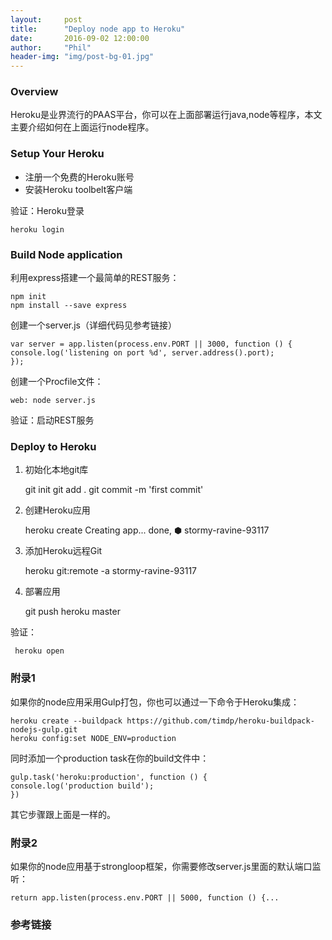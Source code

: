 ```yaml
---
layout:     post
title:      "Deploy node app to Heroku"
date:       2016-09-02 12:00:00
author:     "Phil"
header-img: "img/post-bg-01.jpg"
---
```


### Overview

Heroku是业界流行的PAAS平台，你可以在上面部署运行java,node等程序，本文主要介绍如何在上面运行node程序。

### Setup Your Heroku
* 注册一个免费的Heroku账号
* 安装Heroku toolbelt客户端

验证：Heroku登录

    heroku login


### Build Node application
利用express搭建一个最简单的REST服务：

    npm init
    npm install --save express

创建一个server.js（详细代码见参考链接）

    var server = app.listen(process.env.PORT || 3000, function () {
    console.log('listening on port %d', server.address().port);
    });


创建一个Procfile文件：

    web: node server.js

验证：启动REST服务

### Deploy to Heroku

1. 初始化本地git库


    git init
    git add .
    git commit -m 'first commit'


2. 创建Heroku应用


    heroku create
    Creating app... done, ⬢ stormy-ravine-93117


3. 添加Heroku远程Git


     heroku git:remote -a stormy-ravine-93117


4. 部署应用


     git push heroku master

验证：

     heroku open

### 附录1
如果你的node应用采用Gulp打包，你也可以通过一下命令于Heroku集成：

    heroku create --buildpack https://github.com/timdp/heroku-buildpack-nodejs-gulp.git
    heroku config:set NODE_ENV=production
同时添加一个production task在你的build文件中：

    gulp.task('heroku:production', function () {
    console.log('production build');
    })

其它步骤跟上面是一样的。

### 附录2

如果你的node应用基于strongloop框架，你需要修改server.js里面的默认端口监听：

    return app.listen(process.env.PORT || 5000, function () {...

### 参考链接
